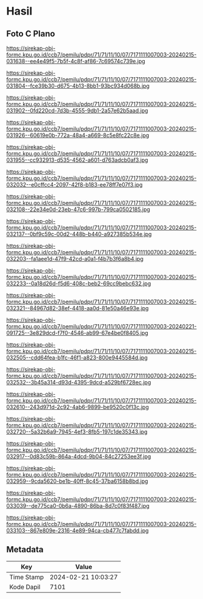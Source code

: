 # Hasil

## Foto C Plano

https://sirekap-obj-formc.kpu.go.id/ccb7/pemilu/pdpr/71/71/11/10/07/7171111007003-20240215-031638--ee4e49f5-7b5f-4c8f-af86-7c69574c739e.jpg

https://sirekap-obj-formc.kpu.go.id/ccb7/pemilu/pdpr/71/71/11/10/07/7171111007003-20240215-031804--fce39b30-d675-4b13-8bb1-93bc934d068b.jpg

https://sirekap-obj-formc.kpu.go.id/ccb7/pemilu/pdpr/71/71/11/10/07/7171111007003-20240215-031902--0fd220cd-7d3b-4555-9db1-2a57e62b5aad.jpg

https://sirekap-obj-formc.kpu.go.id/ccb7/pemilu/pdpr/71/71/11/10/07/7171111007003-20240215-031926--60619e0b-772a-48a4-a669-8c5e8fc22c8e.jpg

https://sirekap-obj-formc.kpu.go.id/ccb7/pemilu/pdpr/71/71/11/10/07/7171111007003-20240215-031955--cc932913-d535-4562-a601-d763adcb0af3.jpg

https://sirekap-obj-formc.kpu.go.id/ccb7/pemilu/pdpr/71/71/11/10/07/7171111007003-20240215-032032--e0cffcc4-2097-42f8-b183-ee78ff7e07f3.jpg

https://sirekap-obj-formc.kpu.go.id/ccb7/pemilu/pdpr/71/71/11/10/07/7171111007003-20240215-032108--22e34e0d-23eb-47c6-997b-799ca0502185.jpg

https://sirekap-obj-formc.kpu.go.id/ccb7/pemilu/pdpr/71/71/11/10/07/7171111007003-20240215-032137--0bf9c59c-00d2-448b-b440-a927385b534e.jpg

https://sirekap-obj-formc.kpu.go.id/ccb7/pemilu/pdpr/71/71/11/10/07/7171111007003-20240215-032203--fa1aee1d-47f9-42cd-a0a1-f4b7b3f6a8b4.jpg

https://sirekap-obj-formc.kpu.go.id/ccb7/pemilu/pdpr/71/71/11/10/07/7171111007003-20240215-032233--0a18d26d-f5d6-408c-beb2-69cc9bebc632.jpg

https://sirekap-obj-formc.kpu.go.id/ccb7/pemilu/pdpr/71/71/11/10/07/7171111007003-20240215-032321--84967d82-38ef-4418-aa0d-81e50a46e93e.jpg

https://sirekap-obj-formc.kpu.go.id/ccb7/pemilu/pdpr/71/71/11/10/07/7171111007003-20240221-091725--3e829dcd-f7f0-4546-ab99-67e4be0f8405.jpg

https://sirekap-obj-formc.kpu.go.id/ccb7/pemilu/pdpr/71/71/11/10/07/7171111007003-20240215-032505--cdd64fea-b1fc-46f1-a823-800e9445584d.jpg

https://sirekap-obj-formc.kpu.go.id/ccb7/pemilu/pdpr/71/71/11/10/07/7171111007003-20240215-032532--3b45a314-d93d-4395-9dcd-a529bf6728ec.jpg

https://sirekap-obj-formc.kpu.go.id/ccb7/pemilu/pdpr/71/71/11/10/07/7171111007003-20240215-032610--243d971d-2c92-4ab6-9899-be9520c0f13c.jpg

https://sirekap-obj-formc.kpu.go.id/ccb7/pemilu/pdpr/71/71/11/10/07/7171111007003-20240215-032720--5a32b6a9-7945-4ef3-8fb5-197c1de35343.jpg

https://sirekap-obj-formc.kpu.go.id/ccb7/pemilu/pdpr/71/71/11/10/07/7171111007003-20240215-032917--0d83c59b-864a-4dcd-9b04-84c27253ee3f.jpg

https://sirekap-obj-formc.kpu.go.id/ccb7/pemilu/pdpr/71/71/11/10/07/7171111007003-20240215-032959--9cda5620-be1b-40ff-8c45-37ba6158b8bd.jpg

https://sirekap-obj-formc.kpu.go.id/ccb7/pemilu/pdpr/71/71/11/10/07/7171111007003-20240215-033039--de775ca0-0b6a-4890-86ba-8d7c0f83f487.jpg

https://sirekap-obj-formc.kpu.go.id/ccb7/pemilu/pdpr/71/71/11/10/07/7171111007003-20240215-033103--867e809e-2316-4e89-94ca-cb477c7fabdd.jpg


## Metadata

| Key        | Value               |
| ---------- | ------------------- |
| Time Stamp | 2024-02-21 10:03:27 |
| Kode Dapil | 7101                |



